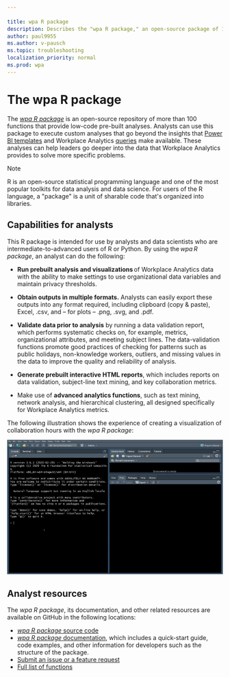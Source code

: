 ```yaml
---

title: wpa R package
description: Describes the "wpa R package," an open-source package of 100+ functions in the R data-analysis language for use with Workplace Analytics 
author: paul9955
ms.author: v-pausch
ms.topic: troubleshooting
localization_priority: normal 
ms.prod: wpa
---
```


# The wpa R package 

The [_wpa R package_](https://microsoft.github.io/wpa/) is an open-source repository of more than 100 functions that provide low-code pre-built analyses. Analysts can use this package to execute custom analyses that go beyond the insights that [Power BI templates](power-bi-intro.md) and Workplace Analytics [queries](query-basics.md) make available. These analyses can help leaders go deeper into the data that Workplace Analytics provides to solve more specific problems. 

> [!Note] 
> R is an open-source statistical programming language and one of the most popular toolkits for data analysis and data science. For users of the R language, a "package" is a unit of sharable code that's organized into libraries.  

## Capabilities for analysts

This R package is intended for use by analysts and data scientists who are intermediate-to-advanced users of R or Python. By using the _wpa R package_, an analyst can do the following: 

* **Run prebuilt analysis and visualizations** of Workplace Analytics data with the ability to make settings to use organizational data variables and maintain privacy thresholds. 

* **Obtain outputs in multiple formats.** Analysts can easily export these outputs into any format required, including clipboard (copy & paste), Excel, .csv, and – for plots – .png, .svg, and .pdf. 
 
* **Validate data prior to analysis** by running a data validation report, which performs systematic checks on, for example, metrics, organizational attributes, and meeting subject lines. The data-validation functions promote good practices of checking for patterns such as public holidays, non-knowledge workers, outliers, and missing values in the data to improve the quality and reliability of analysis.   

* **Generate prebuilt interactive HTML reports**, which includes reports on data validation, subject-line text mining, and key collaboration metrics. 

* Make use of **advanced analytics functions**, such as text mining, network analysis, and hierarchical clustering, all designed specifically for Workplace Analytics metrics.  

The following illustration shows the experience of creating a visualization of collaboration hours with the _wpa R package_:

![wpa R package visualization](../images/wpa/tutorials/wpa-r-package-visual.gif)

## Analyst resources

The _wpa R package_, its documentation, and other related resources are available on GitHub in the following locations: 

* [_wpa R package_ source code](https://github.com/microsoft/wpa/)
* [_wpa R package_ documentation](https://microsoft.github.io/wpa/), which includes a quick-start guide, code examples, and other information for developers such as the structure of the package.   
* [Submit an issue or a feature request](https://github.com/microsoft/wpa/issues)
* [Full list of functions](https://github.com/microsoft/wpa/reference)

